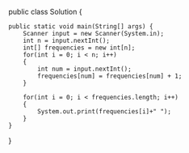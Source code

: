 public class Solution {

    public static void main(String[] args) {
        Scanner input = new Scanner(System.in);
        int n = input.nextInt();
        int[] frequencies = new int[n];
        for(int i = 0; i < n; i++)
        {
            int num = input.nextInt();
            frequencies[num] = frequencies[num] + 1;
        }
        
        for(int i = 0; i < frequencies.length; i++)
        {
            System.out.print(frequencies[i]+" ");
        }
    }
}

